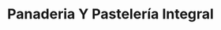 ---
title: "Panaderia Y Pastelería Integral"
url: /guayaquil/panaderia-y-pasteleria-integral/
shop: pastelería
---